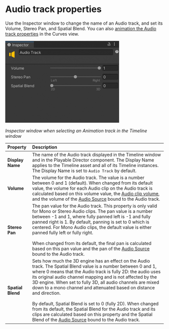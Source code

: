 # Audio track properties

Use the Inspector window to change the name of an Audio track, and set its Volume, Stereo Pan, and Spatial Blend. You can also [animation the Audio track properties](curves-overview.md#curvesviewaudiotrack) in the Curves view.

![](images/insp-trk-audio.png)

_Inspector window when selecting an Animation track in the Timeline window_

|**Property** |**Description** |
|:---|:---|
|**Display Name**|The name of the Audio track displayed in the Timeline window and in the Playable Director component. The Display Name applies to the Timeline asset and all of its Timeline instances. The Display Name is set to `Audio Track` by default.|
|**Volume**|The volume for the Audio track. The value is a number between 0 and 1 (default). When changed from its default value, the volume for each Audio clip on the Audio track is calculated based on this volume value, the [Audio clip volume](insp-clip-audio.md), and the volume of the [Audio Source](https://docs.unity3d.com/Manual/class-AudioSource.html) bound to the Audio track.|
|**Stereo Pan**|The pan value for the Audio track. This property is only valid for Mono or Stereo Audio clips. The pan value is a number between -1 and 1, where fully panned left is -1 and fully panned right is 1. By default, panning is set to 0 which is centered. For Mono Audio clips, the default value is either panned fully left or fully right.<br/><br/>When changed from its default, the final pan is calculated based on this pan value and the pan of the [Audio Source](https://docs.unity3d.com/Manual/class-AudioSource.html) bound to the Audio track.|
|**Spatial Blend**|Sets how much the 3D engine has an effect on the Audio track. The Spatial Blend value is a number between 0 and 1, where 0 means that the Audio track is fully 2D: the audio uses its original audio channel mapping and is not affected by the 3D engine. When set to fully 3D, all audio channels are mixed down to a mono channel and attenuated based on distance and direction.<br/><br/>By default, Spatial Blend is set to 0 (fully 2D). When changed from its default, the Spatial Blend for the Audio track and its clips are calculated based on this property and the Spatial Blend of the [Audio Source](https://docs.unity3d.com/Manual/class-AudioSource.html) bound to the Audio track.|
